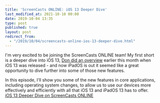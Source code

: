 ```yaml
---
title: 'ScreenCasts ONLINE: iOS 13 Deeper Dive'
last_modified_at: 2021-10-10 00:00
date: 2019-10-04 13:35
type: post
published: true
layout: post
redirect_from:
  - "/2019/10/04/screencasts-online-ios-13-deeper-dive.html"
---
```

I'm very excited to be joining the ScreenCasts ONLINE team! My first short is a deeper dive into iOS 13, <a href="https://screencastsonline.com/tutorials/core-ios/first-look-at-ios-13-ipados-preview?ref=cascades42">Don did an overview</a> earlier this month when iOS 13 was released - and now iPadOS is out it seemed like a great opportunity to dive further into some of those new features.  

<!--more-->

In this episode, I'll show you some of the new features in core applications, including operating system changes, to allow us to use our devices more effectively and efficiently with all that iOS 13 and iPadOS 13 has to offer.  
<a href="https://screencastsonline.com/tutorials/core-ios/ios-13-deeper-dive?ref=cascades42"> iOS 13 Deeper Dive on ScreenCasts ONLINE</a>  
